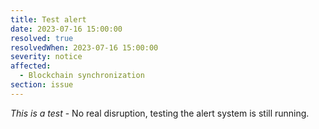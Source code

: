 ```yaml
---
title: Test alert
date: 2023-07-16 15:00:00
resolved: true
resolvedWhen: 2023-07-16 15:00:00
severity: notice
affected:
  - Blockchain synchronization
section: issue
---
```


*This is a test* - No real disruption, testing the alert system is still running.
